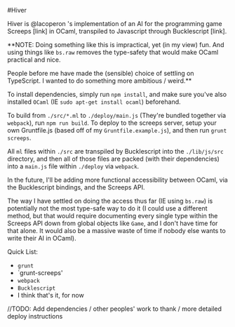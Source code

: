 #Hiver

Hiver is @lacoperon 's implementation of an AI for the programming game Screeps [link]
in OCaml, transpiled to Javascript through Bucklescript [link].

**NOTE: Doing something like this is impractical, yet (in my view) fun.
And using things like `bs.raw` removes the type-safety that would make OCaml practical and nice.

People before me have made the (sensible) choice of settling on TypeScript. I wanted to do something
more ambitious / weird.**

To install dependencies, simply run `npm install`, and make sure you've also
installed `OCaml` (IE `sudo apt-get install ocaml`) beforehand.

To build from `./src/*.ml` to `./deploy/main.js` (They're bundled together
via `webpack`), run `npm run build`. To deploy to the screeps server, setup
your own Gruntfile.js (based off of my `Gruntfile.example.js`), and then run
`grunt screeps`.

All `ml` files within `./src` are transpiled by Bucklescript into the `./lib/js/src` directory, and then all of those files are packed (with their
dependencies) into a `main.js` file within `./deploy` via `webpack`.

In the future, I'll be adding more functional accessibility between OCaml,
via the Bucklescript bindings, and the Screeps API.

The way I have settled on doing the access thus far (IE using `bs.raw`) is
potentially not the most type-safe way to do it (I could use a different method,
but that would require documenting every single type within the Screeps API down
from global objects like `Game`, and I don't have time for that alone. It would
also be a massive waste of time if nobody else wants to write their AI in OCaml).

Quick List:
  * `grunt`
  * `grunt-screeps'
  * `webpack`
  * `Bucklescript`
  * I think that's it, for now

//TODO: Add dependencies / other peoples' work to thank / more detailed deploy instructions
